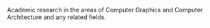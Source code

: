 Academic research in the areas of Computer Graphics and Computer
Architecture and any related fields.
